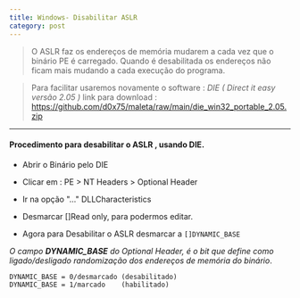 ```yaml
---
title: Windows- Disabilitar ASLR
category: post
---
```



>O ASLR faz os endereços de memória mudarem a cada vez que o binário PE é carregado. Quando é desabilitada os endereços não ficam mais mudando a cada execução do programa.

>Para facilitar usaremos novamente o software :
*DIE ( Direct it easy versão 2.05 )*
link para download :
https://github.com/d0x75/maleta/raw/main/die_win32_portable_2.05.zip


---

#### Procedimento para desabilitar o ASLR , usando DIE. 


- Abrir o Binário pelo DIE
- Clicar em : PE > NT Headers > Optional Header
- Ir na opção "..." DLLCharacteristics
- Desmarcar []Read only, para podermos editar.

- Agora para Desabilitar o ASLR desmarcar a ``[]DYNAMIC_BASE``

_O campo **DYNAMIC_BASE** do Optional Header, é o bit que define como ligado/desligado randomização dos endereços de memória do binário_.


```text
DYNAMIC_BASE = 0/desmarcado (desabilitado)
DYNAMIC_BASE = 1/marcado    (habilitado)
```
